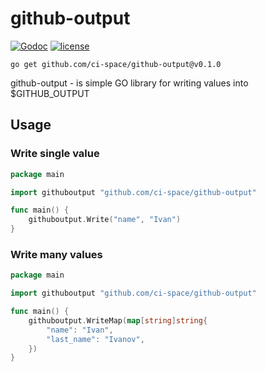 # github-output

[![Godoc](http://img.shields.io/badge/godoc-reference-blue.svg?style=flat)](https://godoc.org/github.com/ci-space/github-output) [![license](http://img.shields.io/badge/license-MIT-red.svg?style=flat)](https://raw.githubusercontent.com/ci-space/github-output/master/LICENSE)

```
go get github.com/ci-space/github-output@v0.1.0
```

github-output - is simple GO library for writing values into $GITHUB_OUTPUT

## Usage

### Write single value

```go
package main

import githuboutput "github.com/ci-space/github-output"

func main() {
	githuboutput.Write("name", "Ivan")
}
```

### Write many values

```go
package main

import githuboutput "github.com/ci-space/github-output"

func main() {
	githuboutput.WriteMap(map[string]string{
		"name": "Ivan",
		"last_name": "Ivanov",
    })
}
```
